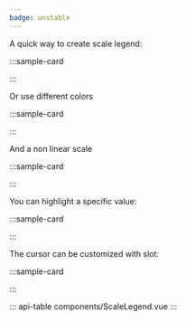 ```yaml
---
badge: unstable
---
```


A quick way to create scale legend:

:::sample-card
<div class="bg-light p-5 text-center">
  <scale-legend :width="200" />
</div>
:::

Or use different colors

:::sample-card
<div class="bg-light p-5 text-center">
  <scale-legend :width="200" color-scale-start="#fafa6e" color-scale-end="teal" />
</div>
:::

And a non linear scale

:::sample-card
<div class="bg-light p-5 text-center">
  <scale-legend :min="0" :max="6e4" :color-scale="thresholdScale" />
</div>
:::

You can highlight a specific value:

:::sample-card
<div class="bg-light p-5 text-center">
  <scale-legend :width="200" :cursor-value="46" />
</div>
:::

The cursor can be customized with slot:

:::sample-card
<div class="bg-light p-5 text-center">
  <scale-legend :width="200" :cursor-value="10">
    <template #cursor="{ value }">
      <div class="bg-dark text-light px-3 py-2">
        <span v-html="`${value}€`"></span>
      </div>
    </template>
  </scale-legend>
</div>
:::

::: api-table components/ScaleLegend.vue :::

<script>
import * as d3 from 'd3'

export default {
  computed: {
    thresholdScale () {
      return d3.scaleThreshold()
        .domain([1e4, 2e4, 3e4, 4e4, 5e4])
        .range(["#D12229", "#F68A1E", "#FDE01A", "#007940", "#24408E", "#732982"])
    }
  }
}
</script>